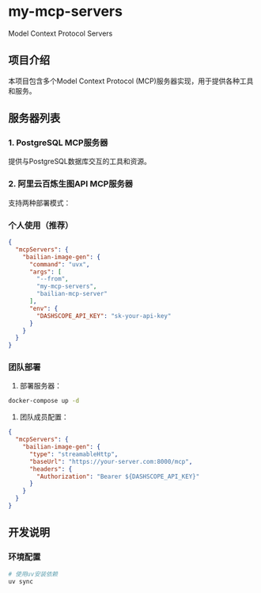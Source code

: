 # my-mcp-servers

Model Context Protocol Servers

## 项目介绍

本项目包含多个Model Context Protocol (MCP)服务器实现，用于提供各种工具和服务。

## 服务器列表

### 1. PostgreSQL MCP服务器

提供与PostgreSQL数据库交互的工具和资源。

### 2. 阿里云百炼生图API MCP服务器

支持两种部署模式：

### 个人使用（推荐）

```json
{
  "mcpServers": {
    "bailian-image-gen": {
      "command": "uvx",
      "args": [
        "--from",
        "my-mcp-servers",
        "bailian-mcp-server"
      ],
      "env": {
        "DASHSCOPE_API_KEY": "sk-your-api-key"
      }
    }
  }
}
```

### 团队部署

1. 部署服务器：

```bash
docker-compose up -d
```

1. 团队成员配置：

```json
{
  "mcpServers": {
    "bailian-image-gen": {
      "type": "streamableHttp",
      "baseUrl": "https://your-server.com:8000/mcp",
      "headers": {
        "Authorization": "Bearer ${DASHSCOPE_API_KEY}"
      }
    }
  }
}
```

## 开发说明

### 环境配置

```bash
# 使用uv安装依赖
uv sync
```
